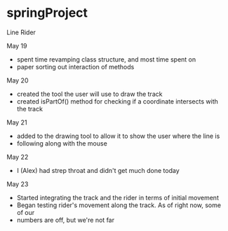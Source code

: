 # springProject
Line Rider

May 19
+ spent time revamping class structure, and most time spent on
+ paper sorting out interaction of methods

May 20
+ created the tool the user will use to draw the track
+ created isPartOf() method for checking if a coordinate intersects with the track

May 21
+ added to the drawing tool to allow it to show the user where the line is
+ following along with the mouse

May 22
+ I (Alex) had strep throat and didn't get much done today

May 23
+ Started integrating the track and the rider in terms of initial movement
+ Began testing rider's movement along the track. As of right now, some of our
+ numbers are off, but we're not far

